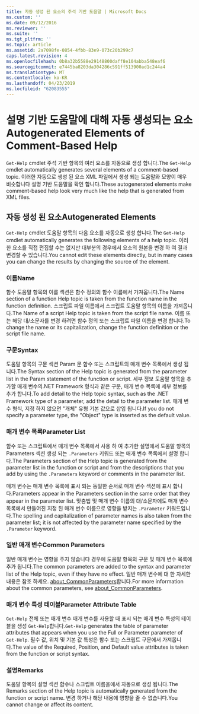 ```yaml
---
title: 자동 생성 된 요소의 주석 기반 도움말 | Microsoft Docs
ms.custom: ''
ms.date: 09/12/2016
ms.reviewer: ''
ms.suite: ''
ms.tgt_pltfrm: ''
ms.topic: article
ms.assetid: 2a7098fe-0854-4fbb-83e9-073c20b299c7
caps.latest.revision: 4
ms.openlocfilehash: 0b8a32b5588e29148800daff8e104abba548eaf6
ms.sourcegitcommit: e7445ba8203da304286c591ff513900ad1c244a4
ms.translationtype: MT
ms.contentlocale: ko-KR
ms.lasthandoff: 04/23/2019
ms.locfileid: "62083555"
---
```

# <a name="autogenerated-elements-of-comment-based-help"></a><span data-ttu-id="8fc87-102">설명 기반 도움말에 대해 자동 생성되는 요소</span><span class="sxs-lookup"><span data-stu-id="8fc87-102">Autogenerated Elements of Comment-Based Help</span></span>

<span data-ttu-id="8fc87-103">`Get-Help` cmdlet 주석 기반 항목의 여러 요소를 자동으로 생성 합니다.</span><span class="sxs-lookup"><span data-stu-id="8fc87-103">The `Get-Help` cmdlet automatically generates several elements of a comment-based topic.</span></span> <span data-ttu-id="8fc87-104">이러한 자동으로 생성 된 요소 XML 파일에서 생성 되는 도움말와 모양이 매우 비슷합니다 설명 기반 도움말을 확인 합니다.</span><span class="sxs-lookup"><span data-stu-id="8fc87-104">These autogenerated elements make comment-based help look very much like the help that is generated from XML files.</span></span>

## <a name="autogenerated-elements"></a><span data-ttu-id="8fc87-105">자동 생성 된 요소</span><span class="sxs-lookup"><span data-stu-id="8fc87-105">Autogenerated Elements</span></span>

<span data-ttu-id="8fc87-106">`Get-Help` cmdlet 도움말 항목의 다음 요소를 자동으로 생성 합니다.</span><span class="sxs-lookup"><span data-stu-id="8fc87-106">The `Get-Help` cmdlet automatically generates the following elements of a help topic.</span></span> <span data-ttu-id="8fc87-107">이러한 요소를 직접 편집할 수는 없지만 대부분의 경우에서 요소의 원본을 변경 하 여 결과 변경할 수 있습니다.</span><span class="sxs-lookup"><span data-stu-id="8fc87-107">You cannot edit these elements directly, but in many cases you can change the results by changing the source of the element.</span></span>

### <a name="name"></a><span data-ttu-id="8fc87-108">이름</span><span class="sxs-lookup"><span data-stu-id="8fc87-108">Name</span></span>

<span data-ttu-id="8fc87-109">함수 도움말 항목의 이름 섹션은 함수 정의의 함수 이름에서 가져옵니다.</span><span class="sxs-lookup"><span data-stu-id="8fc87-109">The Name section of a function Help topic is taken from the function name in the function definition.</span></span> <span data-ttu-id="8fc87-110">스크립트 파일 이름에서 스크립트 도움말 항목의 이름을 가져옵니다.</span><span class="sxs-lookup"><span data-stu-id="8fc87-110">The Name of a script Help topic is taken from the script file name.</span></span> <span data-ttu-id="8fc87-111">이름 또는 해당 대/소문자를 변경 하려면 함수 정의 또는 스크립트 파일 이름을 변경 합니다.</span><span class="sxs-lookup"><span data-stu-id="8fc87-111">To change the name or its capitalization, change the function definition or the script file name.</span></span>

### <a name="syntax"></a><span data-ttu-id="8fc87-112">구문</span><span class="sxs-lookup"><span data-stu-id="8fc87-112">Syntax</span></span>

<span data-ttu-id="8fc87-113">도움말 항목의 구문 섹션 Param 문 함수 또는 스크립트의 매개 변수 목록에서 생성 됩니다.</span><span class="sxs-lookup"><span data-stu-id="8fc87-113">The Syntax section of the Help topic is generated from the parameter list in the Param statement of the function or script.</span></span> <span data-ttu-id="8fc87-114">세부 정보 도움말 항목을 추가할 매개 변수의.NET Framework 형식과 같은 구문, 매개 변수 목록에 세부 정보를 추가 합니다.</span><span class="sxs-lookup"><span data-stu-id="8fc87-114">To add detail to the Help topic syntax, such as the .NET Framework type of a parameter, add the detail to the parameter list.</span></span> <span data-ttu-id="8fc87-115">매개 변수 형식, 지정 하지 않으면 "개체" 유형 기본 값으로 삽입 됩니다.</span><span class="sxs-lookup"><span data-stu-id="8fc87-115">If you do not specify a parameter type, the "Object" type is inserted as the default value.</span></span>

### <a name="parameter-list"></a><span data-ttu-id="8fc87-116">매개 변수 목록</span><span class="sxs-lookup"><span data-stu-id="8fc87-116">Parameter List</span></span>

<span data-ttu-id="8fc87-117">함수 또는 스크립트에서 매개 변수 목록에서 사용 하 여 추가한 설명에서 도움말 항목의 Parameters 섹션 생성 되는 `.Parameters` 키워드 또는 매개 변수 목록에서 설명 합니다.</span><span class="sxs-lookup"><span data-stu-id="8fc87-117">The Parameters section of the Help topic is generated from the parameter list in the function or script and from the descriptions that you add by using the `.Parameters` keyword or comments in the parameter list.</span></span>

<span data-ttu-id="8fc87-118">매개 변수는 매개 변수 목록에 표시 되는 동일한 순서로 매개 변수 섹션에 표시 합니다.</span><span class="sxs-lookup"><span data-stu-id="8fc87-118">Parameters appear in the Parameters section in the same order that they appear in the parameter list.</span></span> <span data-ttu-id="8fc87-119">맞춤법 및 매개 변수 이름의 대/소문자에도 매개 변수 목록에서 만들어진 지정 된 매개 변수 이름으로 영향을 받지는 `.Parameter` 키워드입니다.</span><span class="sxs-lookup"><span data-stu-id="8fc87-119">The spelling and capitalization of parameter names is also taken from the parameter list; it is not affected by the parameter name specified by the `.Parameter` keyword.</span></span>

### <a name="common-parameters"></a><span data-ttu-id="8fc87-120">일반 매개 변수</span><span class="sxs-lookup"><span data-stu-id="8fc87-120">Common Parameters</span></span>

<span data-ttu-id="8fc87-121">일반 매개 변수는 영향을 주지 않습니다 경우에 도움말 항목의 구문 및 매개 변수 목록에 추가 됩니다.</span><span class="sxs-lookup"><span data-stu-id="8fc87-121">The common parameters are added to the syntax and parameter list of the Help topic, even if they have no effect.</span></span> <span data-ttu-id="8fc87-122">일반 매개 변수에 대 한 자세한 내용은 참조 하세요. [about_CommonParameters](/powershell/module/microsoft.powershell.core/about/about_commonparameters)합니다.</span><span class="sxs-lookup"><span data-stu-id="8fc87-122">For more information about the common parameters, see [about_CommonParameters](/powershell/module/microsoft.powershell.core/about/about_commonparameters).</span></span>

### <a name="parameter-attribute-table"></a><span data-ttu-id="8fc87-123">매개 변수 특성 테이블</span><span class="sxs-lookup"><span data-stu-id="8fc87-123">Parameter Attribute Table</span></span>

<span data-ttu-id="8fc87-124">`Get-Help` 전체 또는 매개 변수 매개 변수를 사용할 때 표시 되는 매개 변수 특성의 테이블을 생성 `Get-Help`합니다.</span><span class="sxs-lookup"><span data-stu-id="8fc87-124">`Get-Help` generates the table of parameter attributes that appears when you use the Full or Parameter parameter of `Get-Help`.</span></span> <span data-ttu-id="8fc87-125">필수 값, 위치 및 기본 값 특성은 함수 또는 스크립트 구문에서 가져옵니다.</span><span class="sxs-lookup"><span data-stu-id="8fc87-125">The value of the Required, Position, and Default value attributes is taken from the function or script syntax.</span></span>

### <a name="remarks"></a><span data-ttu-id="8fc87-126">설명</span><span class="sxs-lookup"><span data-stu-id="8fc87-126">Remarks</span></span>

<span data-ttu-id="8fc87-127">도움말 항목의 설명 섹션 함수나 스크립트 이름을에서 자동으로 생성 됩니다.</span><span class="sxs-lookup"><span data-stu-id="8fc87-127">The Remarks section of the Help topic is automatically generated from the function or script name.</span></span> <span data-ttu-id="8fc87-128">변경 하거나 해당 내용에 영향을 줄 수 없습니다.</span><span class="sxs-lookup"><span data-stu-id="8fc87-128">You cannot change or affect its content.</span></span>

